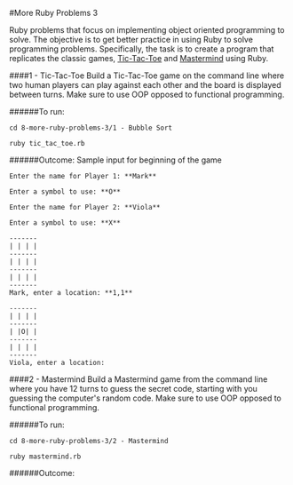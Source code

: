 #More Ruby Problems 3

Ruby problems that focus on implementing object oriented programming to solve. The objective is to get better practice in using Ruby to solve programming problems. Specifically, the task is to create a program that replicates the classic games, [Tic-Tac-Toe](http://en.wikipedia.org/wiki/Tic-tac-toe) and [Mastermind](http://en.wikipedia.org/wiki/Mastermind_(board_game)) using Ruby.


####1 - Tic-Tac-Toe
Build a Tic-Tac-Toe game on the command line where two human players can play against each other and the board is displayed between turns. Make sure to use OOP opposed to functional programming.

######To run:
```
cd 8-more-ruby-problems-3/1 - Bubble Sort
```
```
ruby tic_tac_toe.rb
```

######Outcome:
Sample input for beginning of the game

```
Enter the name for Player 1: **Mark**
```
```
Enter a symbol to use: **O**
```
```
Enter the name for Player 2: **Viola**
```
```
Enter a symbol to use: **X**
```
```
-------
| | | |
-------
| | | |
-------
| | | |
-------
Mark, enter a location: **1,1**
```
```
-------
| | | |
-------
| |O| |
-------
| | | |
-------
Viola, enter a location: 
```



####2 - Mastermind
Build a Mastermind game from the command line where you have 12 turns to guess the secret code, starting with you guessing the computer's random code. Make sure to use OOP opposed to functional programming.

######To run:
```
cd 8-more-ruby-problems-3/2 - Mastermind
```
```
ruby mastermind.rb
```

######Outcome:





